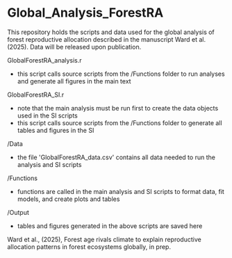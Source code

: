 # Global_Analysis_ForestRA
This repository holds the scripts and data used for the global analysis of forest reproductive allocation described in the manuscript Ward et al. (2025).
Data will be released upon publication.


GlobalForestRA_analysis.r
  - this script calls source scripts from the /Functions folder to run analyses and generate all figures in the main text

GlobalForestRA_SI.r
  - note that the main analysis must be run first to create the data objects used in the SI scripts
  - this script calls source scripts from the /Functions folder to generate all tables and figures in the SI

/Data
 - the file 'GlobalForestRA_data.csv' contains all data needed to run the analysis and SI scripts
 
/Functions
  - functions are called in the main analysis and SI scripts to format data, fit models, and create plots and tables

/Output
  - tables and figures generated in the above scripts are saved here

Ward et al., (2025), Forest age rivals climate to explain reproductive allocation patterns in forest ecosystems globally, in prep.


